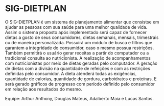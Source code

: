 # SIG-DIETPLAN

O SIG-DIETPLAN é um sistema de planejamento alimentar que consistse em ajudar as pessoas com sua
saúde para uma melhor qualidade de vida. Assim o sistema proposto após implementado será capaz de
fornecer dietas a gosto de seus consumidores, dietas semanais, mensais, trimestrais ou de
maneira personalizada. Possuirá um módulo de busca e filtros que garantem a integridade
do consumidor, caso o mesmo possua restrições. Também permitirá o usuário gerar
receitas a partir do computador ou a tradicional consulta ao nutricionista. A realização
de acompanhamentos com nutricionistas por meio de dietas geradas pelo computador. A
geração de dietas com a divisão na quantidade de refeições e com as restrições definidas
pelo consumidor. A dieta atenderá todas as exigências, quantidade de calorias, quantidade
de gordura, carboidratos e proteı́nas. E será gerado gráficos de progresso com perı́odo
definido pelo consumidor em relação aos resultados do mesmo.

Equipe: Arthur Anthony, Douglas Mateus, Adalberto Maia e Lucas Santos.
